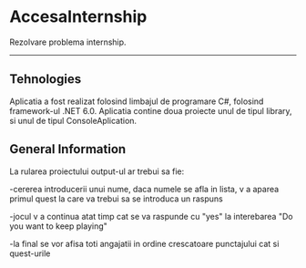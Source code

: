 # AccesaInternship
Rezolvare problema internship.
***
## Tehnologies
Aplicatia a fost realizat folosind limbajul de programare C#, folosind framework-ul .NET 6.0.
Aplicatia contine doua proiecte unul de tipul library, si unul de tipul ConsoleAplication.

## General Information

La rularea proiectului output-ul ar trebui sa fie: 

-cererea introducerii unui nume, daca numele se afla in lista, v a aparea primul quest la care va trebui sa se introduca un raspuns

-jocul v a continua atat timp cat se va raspunde cu "yes" la interebarea "Do you want to keep playing"

-la final se vor afisa toti angajatii in ordine crescatoare punctajului cat si quest-urile
